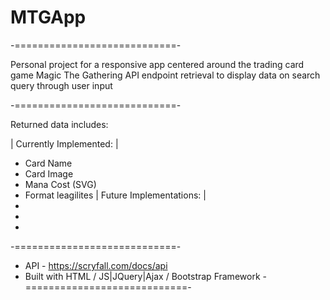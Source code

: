 # MTGApp
-============================-

Personal project for a responsive app centered around the trading card game Magic The Gathering
API endpoint retrieval to display data on search query through user input

-============================-

Returned data includes:

| Currently Implemented: |
- Card Name
- Card Image
- Mana Cost (SVG)
- Format leagilites
| Future Implementations: |
-
-
-

-============================-
- API - https://scryfall.com/docs/api
- Built with HTML / JS|JQuery|Ajax / Bootstrap Framework
-============================-
